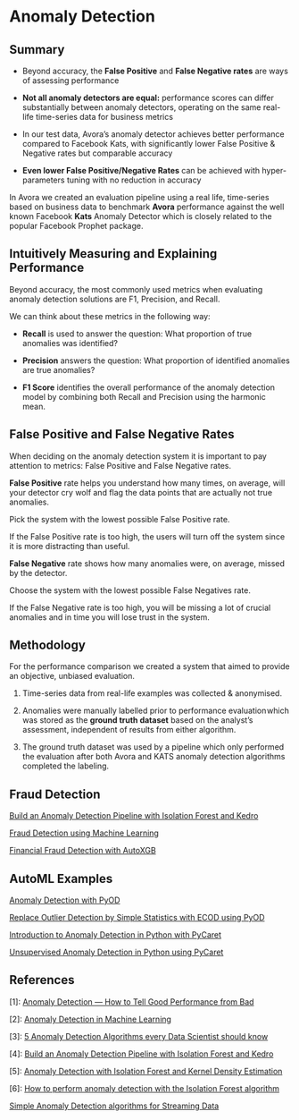 # Anomaly Detection

## Summary

- Beyond accuracy, the **False Positive** and **False Negative rates** are ways of assessing performance

- **Not all anomaly detectors are equal:** performance scores can differ substantially between anomaly detectors, operating on the same real-life time-series data for business metrics

- In our test data, Avora’s anomaly detector achieves better performance compared to Facebook Kats, with significantly lower False Positive & Negative rates but comparable accuracy

- **Even lower False Positive/Negative Rates** can be achieved with hyper-parameters tuning with no reduction in accuracy

In Avora we created an evaluation pipeline using a real life, time-series based on business data to benchmark **Avora** performance against the well known Facebook **Kats** Anomaly Detector which is closely related to the popular Facebook Prophet package.

## Intuitively Measuring and Explaining Performance

Beyond accuracy, the most commonly used metrics when evaluating anomaly detection solutions are F1, Precision, and Recall. 

We can think about these metrics in the following way:

- **Recall** is used to answer the question: What proportion of true anomalies was identified?

- **Precision** answers the question: What proportion of identified anomalies are true anomalies?

- **F1 Score** identifies the overall performance of the anomaly detection model by combining both Recall and Precision using the harmonic mean. 

## False Positive and False Negative Rates

When deciding on the anomaly detection system it is important to pay attention to metrics: False Positive and False Negative rates.

**False Positive** rate helps you understand how many times, on average, will your detector cry wolf and flag the data points that are actually not true anomalies.

Pick the system with the lowest possible False Positive rate. 

If the False Positive rate is too high, the users will turn off the system since it is more distracting than useful.

**False Negative** rate shows how many anomalies were, on average, missed by the detector.

Choose the system with the lowest possible False Negatives rate. 

If the False Negative rate is too high, you will be missing a lot of crucial anomalies and in time you will lose trust in the system.

## Methodology

For the performance comparison we created a system that aimed to provide an objective, unbiased evaluation.

  1. Time-series data from real-life examples was collected & anonymised.

  2. Anomalies were manually labelled prior to performance evaluation which was stored as the **ground truth dataset** based on the analyst’s assessment, independent of results from either algorithm.

  3. The ground truth dataset was used by a pipeline which only performed the evaluation after both Avora and KATS anomaly detection algorithms completed the labeling.

  
## Fraud Detection

[Build an Anomaly Detection Pipeline with Isolation Forest and Kedro](https://towardsdatascience.com/build-an-anomaly-detection-pipeline-with-isolation-forest-and-kedro-db5f4437bfab)

[Fraud Detection using Machine Learning](https://pub.towardsai.net/fraud-detection-using-machine-learning-eae93f6c1bec)

[Financial Fraud Detection with AutoXGB](https://towardsdatascience.com/autoxgb-for-financial-fraud-detection-f88f30d4734a)


## AutoML Examples

[Anomaly Detection with PyOD](https://towardsdatascience.com/anamoly-detection-with-pyod-fea90f0b4b42?gi=9db45cd1366c)

[Replace Outlier Detection by Simple Statistics with ECOD using PyOD](https://medium.com/geekculture/replace-outlier-detection-by-simple-statistics-with-ecod-f95a7d982f79)


[Introduction to Anomaly Detection in Python with PyCaret](https://moez-62905.medium.com/introduction-to-anomaly-detection-in-python-with-pycaret-2fecd7144f87)

[Unsupervised Anomaly Detection in Python using PyCaret](https://towardsdatascience.com/unsupervised-anomaly-detection-in-python-f2e61be17c2b)



## References

[1]: [Anomaly Detection — How to Tell Good Performance from Bad](https://towardsdatascience.com/anomaly-detection-how-to-tell-good-performance-from-bad-b57116d71a10)

[2]: [Anomaly Detection in Machine Learning](https://medium.com/geekculture/anomaly-detection-in-machine-learning-1c894c4cb43d)

[3]: [5 Anomaly Detection Algorithms every Data Scientist should know](https://towardsdatascience.com/5-anomaly-detection-algorithms-every-data-scientist-should-know-b36c3605ea16)


[4]: [Build an Anomaly Detection Pipeline with Isolation Forest and Kedro](https://towardsdatascience.com/build-an-anomaly-detection-pipeline-with-isolation-forest-and-kedro-db5f4437bfab)

[5]: [Anomaly Detection with Isolation Forest and Kernel Density Estimation](https://machinelearningmastery.com/anomaly-detection-with-isolation-forest-and-kernel-density-estimation/)

[6]: [How to perform anomaly detection with the Isolation Forest algorithm](https://towardsdatascience.com/how-to-perform-anomaly-detection-with-the-isolation-forest-algorithm-e8c8372520bc?gi=9b318130c70a)


[Simple Anomaly Detection algorithms for Streaming Data](https://medium.com/wearesinch/simple-anomaly-detection-algorithms-for-streaming-data-machine-learning-92cfaeb6f43b)

